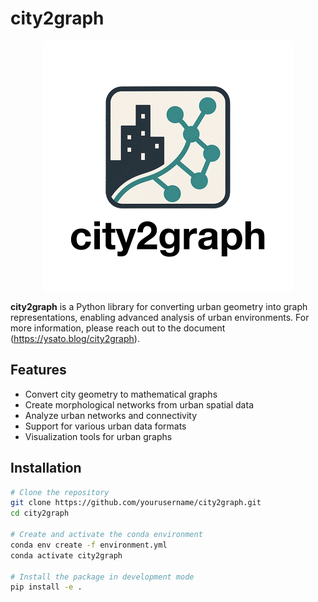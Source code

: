 # city2graph

<p align="center">
  <img src="docs/source/_static/city2graph_logo_main.png" width="400" alt="city2graph logo">
</p>

**city2graph** is a Python library for converting urban geometry into graph representations, enabling advanced analysis of urban environments. For more information, please reach out to the document (https://ysato.blog/city2graph).

## Features

- Convert city geometry to mathematical graphs
- Create morphological networks from urban spatial data
- Analyze urban networks and connectivity
- Support for various urban data formats
- Visualization tools for urban graphs

## Installation

```bash
# Clone the repository
git clone https://github.com/yourusername/city2graph.git
cd city2graph

# Create and activate the conda environment
conda env create -f environment.yml
conda activate city2graph

# Install the package in development mode
pip install -e .
```